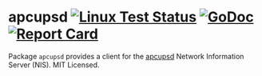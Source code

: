 # apcupsd [![Linux Test Status](https://github.com/mdlayher/keylight/workflows/Linux%20Test/badge.svg)](https://github.com/mdlayher/keylight/actions) [![GoDoc](http://godoc.org/github.com/mdlayher/apcupsd?status.svg)](http://godoc.org/github.com/mdlayher/apcupsd) [![Report Card](https://goreportcard.com/badge/github.com/mdlayher/apcupsd)](https://goreportcard.com/report/github.com/mdlayher/apcupsd)

Package `apcupsd` provides a client for the [apcupsd](http://www.apcupsd.org/)
Network Information Server (NIS).  MIT Licensed.

